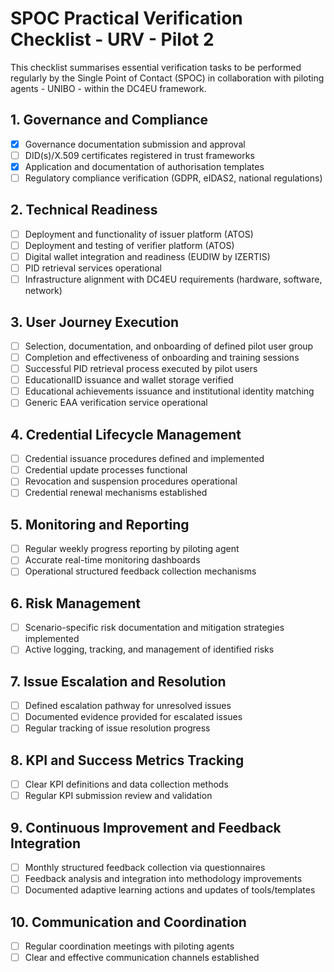 # SPOC Practical Verification Checklist - URV - Pilot 2

This checklist summarises essential verification tasks to be performed regularly by the Single Point of Contact (SPOC) in collaboration with piloting agents - UNIBO - within the DC4EU framework.

## 1. Governance and Compliance
- [X] Governance documentation submission and approval
- [ ] DID(s)/X.509 certificates registered in trust frameworks
- [X] Application and documentation of authorisation templates
- [ ] Regulatory compliance verification (GDPR, eIDAS2, national regulations)

## 2. Technical Readiness
- [ ] Deployment and functionality of issuer platform (ATOS)
- [ ] Deployment and testing of verifier platform (ATOS)
- [ ] Digital wallet integration and readiness (EUDIW by IZERTIS)
- [ ] PID retrieval services operational
- [ ] Infrastructure alignment with DC4EU requirements (hardware, software, network)

## 3. User Journey Execution
- [ ] Selection, documentation, and onboarding of defined pilot user group
- [ ] Completion and effectiveness of onboarding and training sessions
- [ ] Successful PID retrieval process executed by pilot users
- [ ] EducationalID issuance and wallet storage verified
- [ ] Educational achievements issuance and institutional identity matching
- [ ] Generic EAA verification service operational

## 4. Credential Lifecycle Management
- [ ] Credential issuance procedures defined and implemented
- [ ] Credential update processes functional
- [ ] Revocation and suspension procedures operational
- [ ] Credential renewal mechanisms established

## 5. Monitoring and Reporting
- [ ] Regular weekly progress reporting by piloting agent
- [ ] Accurate real-time monitoring dashboards
- [ ] Operational structured feedback collection mechanisms

## 6. Risk Management
- [ ] Scenario-specific risk documentation and mitigation strategies implemented
- [ ] Active logging, tracking, and management of identified risks

## 7. Issue Escalation and Resolution
- [ ] Defined escalation pathway for unresolved issues
- [ ] Documented evidence provided for escalated issues
- [ ] Regular tracking of issue resolution progress

## 8. KPI and Success Metrics Tracking
- [ ] Clear KPI definitions and data collection methods
- [ ] Regular KPI submission review and validation

## 9. Continuous Improvement and Feedback Integration
- [ ] Monthly structured feedback collection via questionnaires
- [ ] Feedback analysis and integration into methodology improvements
- [ ] Documented adaptive learning actions and updates of tools/templates

## 10. Communication and Coordination
- [ ] Regular coordination meetings with piloting agents
- [ ] Clear and effective communication channels established
